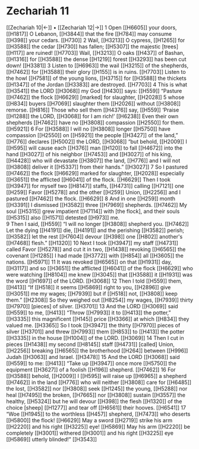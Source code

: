 # Zechariah 11
[[Zechariah 10|←]] • [[Zechariah 12|→]]
1 Open [[H6605]] your doors, [[H1817]] O Lebanon, [[H3844]] that the fire [[H784]] may consume [[H398]] your cedars. [[H730]] 
2 Wail, [[H3213]] O cypress, [[H1265]] for [[H3588]] the cedar [[H730]] has fallen; [[H5307]] the majestic [trees] [[H117]] are ruined! [[H7703]] Wail, [[H3213]] O oaks [[H437]] of Bashan, [[H1316]] for [[H3588]] the dense [[H1219]] forest [[H3293]] has been cut down! [[H3381]] 
3 Listen to [[H6963]] the wail [[H3215]] of the shepherds, [[H7462]] for [[H3588]] their glory [[H155]] is in ruins. [[H7703]] Listen to the howl [[H7581]] of the young lions, [[H3715]] for [[H3588]] the thickets [[H1347]] of the Jordan [[H3383]] are destroyed. [[H7703]] 
4 This is what [[H3541]] the LORD [[H3068]] my God [[H430]] says: [[H559]] “Pasture [[H7462]] the flock [[H6629]] [marked] for slaughter, [[H2028]] 
5 whose [[H834]] buyers [[H7069]] slaughter them [[H2026]] without [[H3808]] remorse. [[H816]] Those who sell them [[H4376]] say, [[H559]] ‘Praise [[H1288]] the LORD, [[H3068]] for I am rich!’ [[H6238]] Even their own shepherds [[H7462]] have no [[H3808]] compassion [[H2550]] for them. [[H5921]] 
6 For [[H3588]] I will no [[H3808]] longer [[H5750]] have compassion [[H2550]] on [[H5921]] the people [[H3427]] of the land,” [[H776]] declares [[H5002]] the LORD, [[H3068]] “but behold, [[H2009]] I [[H595]] will cause each [[H376]] man [[H120]] to fall [[H4672]] into the hand [[H3027]] of his neighbor [[H7453]] and [[H3027]] of his king, [[H4428]] who will devastate [[H3807]] the land, [[H776]] and I will not [[H3808]] deliver it [[H5337]] from their hands.” [[H3027]] 
7 So I pastured [[H7462]] the flock [[H6629]] marked for slaughter, [[H2028]] especially [[H3651]] the afflicted [[H6041]] of the flock. [[H6629]] Then I took [[H3947]] for myself  two [[H8147]] staffs, [[H4731]] calling [[H7121]] one [[H259]] Favor [[H5278]] and the other [[H259]] Union, [[H2256]] and I pastured [[H7462]] the flock. [[H6629]] 
8 And in one [[H259]] month [[H3391]] I dismissed [[H3582]] three [[H7969]] shepherds. [[H7462]] My soul [[H5315]] grew impatient [[H7114]] with [the flock],  and their souls [[H5315]] also [[H1571]] detested [[H973]] me.  
9 Then I said, [[H559]] “I will no longer [[H3808]] shepherd you. [[H7462]] Let the dying [[H4191]] die, [[H4191]] and the perishing [[H3582]] perish; [[H3582]] let the rest [[H7604]] devour [[H398]] one [[H802]] another's [[H7468]] flesh.” [[H1320]] 
10 Next I took [[H3947]] my staff [[H4731]] called Favor [[H5278]] and cut it in two, [[H1438]] revoking [[H6565]] the covenant [[H1285]] I had made [[H3772]] with [[H854]] all [[H3605]] the nations. [[H5971]] 
11 It was revoked [[H6565]] on that [[H1931]] day, [[H3117]] and so [[H3651]] the afflicted [[H6041]] of the flock [[H6629]] who were watching [[H8104]] me knew [[H3045]] that [[H3588]] it [[H1931]] was the word [[H1697]] of the LORD. [[H3068]] 
12 Then I told [[H559]] them, [[H413]] “If [[H518]] it seems [[H5869]] right to you, [[H2896]] give [[H3051]] me my wages; [[H7939]] but if [[H518]] not, [[H3808]] keep them.” [[H2308]] So they weighed out [[H8254]] my wages, [[H7939]] thirty [[H7970]] [pieces] of silver. [[H3701]] 
13 And the LORD [[H3069]] said [[H559]] to me, [[H413]] “Throw [[H7993]] it to [[H413]] the potter,” [[H3335]] this magnificent [[H145]] price [[H3366]] at which [[H834]] they valued me. [[H3365]] So I took [[H3947]] the thirty [[H7970]] pieces of silver [[H3701]] and threw [[H7993]] them [[H853]] to [[H413]] the potter [[H3335]] in the house [[H1004]] of the LORD. [[H3069]] 
14 Then I cut in pieces [[H1438]] my second [[H8145]] staff [[H4731]] [called] Union, [[H2256]] breaking [[H6565]] the brotherhood [[H264]] between [[H996]] Judah [[H3063]] and Israel. [[H3478]] 
15 And the LORD [[H3068]] said [[H559]] to me: [[H413]] “Take up [[H3947]] once more [[H5750]] the equipment [[H3627]] of a foolish [[H196]] shepherd. [[H7462]] 
16 For [[H3588]] behold, [[H2009]] I [[H595]] will raise up [[H6965]] a shepherd [[H7462]] in the land [[H776]] who will neither [[H3808]] care for [[H6485]] the lost, [[H3582]] nor [[H3808]] seek [[H1245]] the young, [[H5288]] nor heal [[H7495]] the broken, [[H7665]] nor [[H3808]] sustain [[H3557]] the healthy, [[H5324]] but he will devour [[H398]] the flesh [[H1320]] of the choice [sheep] [[H1277]] and tear off [[H6561]] their hooves. [[H6541]] 
17 “Woe [[H1945]] to the worthless [[H457]] shepherd, [[H7473]] who deserts [[H5800]] the flock! [[H6629]] May a sword [[H2719]] strike his arm [[H2220]] and his right [[H3225]] eye! [[H5869]] May his arm [[H2220]] be completely [[H3001]] withered [[H3001]] and his right [[H3225]] eye [[H5869]] utterly blinded!” [[H3543]] 
